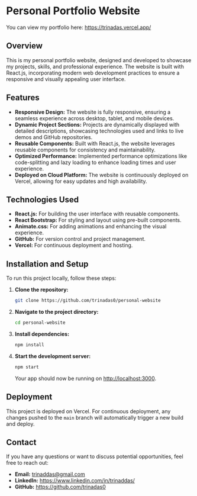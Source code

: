 # Personal Portfolio Website

You can view my portfolio here: https://trinadas.vercel.app/

## Overview

This is my personal portfolio website, designed and developed to showcase my projects, skills, and professional experience. The website is built with React.js, incorporating modern web development practices to ensure a responsive and visually appealing user interface.

## Features

- **Responsive Design:** The website is fully responsive, ensuring a seamless experience across desktop, tablet, and mobile devices.
- **Dynamic Project Sections:** Projects are dynamically displayed with detailed descriptions, showcasing technologies used and links to live demos and GitHub repositories.
- **Reusable Components:** Built with React.js, the website leverages reusable components for consistency and maintainability.
- **Optimized Performance:** Implemented performance optimizations like code-splitting and lazy loading to enhance loading times and user experience.
- **Deployed on Cloud Platform:** The website is continuously deployed on Vercel, allowing for easy updates and high availability.

## Technologies Used

- **React.js:** For building the user interface with reusable components.
- **React Bootstrap:** For styling and layout using pre-built components.
- **Animate.css:** For adding animations and enhancing the visual experience.
- **GitHub:** For version control and project management.
- **Vercel:** For continuous deployment and hosting.

## Installation and Setup

To run this project locally, follow these steps:

1. **Clone the repository:**
    ```bash
    git clone https://github.com/trinadas0/personal-website
    ```

2. **Navigate to the project directory:**
    ```bash
    cd personal-website
    ```

3. **Install dependencies:**
    ```bash
    npm install
    ```

4. **Start the development server:**
    ```bash
    npm start
    ```

    Your app should now be running on [http://localhost:3000](http://localhost:3000).

## Deployment

This project is deployed on Vercel. For continuous deployment, any changes pushed to the `main` branch will automatically trigger a new build and deploy.

## Contact

If you have any questions or want to discuss potential opportunities, feel free to reach out:

- **Email:** trinaddas@gmail.com
- **LinkedIn:** https://www.linkedin.com/in/trinaddas/
- **GitHub:** https://github.com/trinadas0

